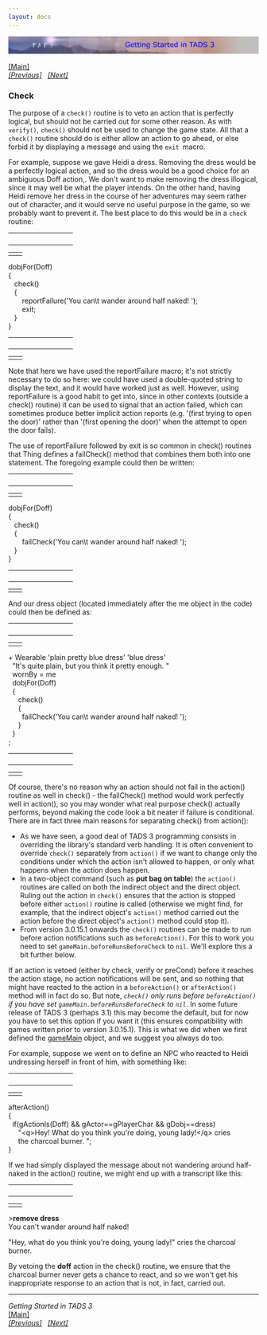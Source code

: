 ```yaml
---
layout: docs
---
```

<div class="topbar">

[<img src="topbar.jpg" data-border="0" />](index.html)

</div>



[\[Main\]](index.html)  
*[\[Previous\]](verify.html)   [\[Next\]](action.html)*

### Check

The purpose of a `check()` routine is to veto an action that is
perfectly logical, but should not be carried out for some other reason.
As with `verify()`, `check()` should not be used to change the game
state. All that a `check()` routine should do is either allow an action
to go ahead, or else forbid it by displaying a message and using the
`exit `macro.

  
For example, suppose we gave Heidi a dress. Removing the dress would be
a perfectly logical action, and so the dress would be a good choice for
an ambiguous Doff action,. We don't want to make removing the dress
illogical, since it may well be what the player intends. On the other
hand, having Heidi remove her dress in the course of her adventures may
seem rather out of character, and it would serve no useful purpose in
the game, so we probably want to prevent it. The best place to do this
would be in a `check `routine:  

<table data-border="0" data-cellpadding="0" data-cellspacing="0">
<colgroup>
<col style="width: 50%" />
<col style="width: 50%" />
</colgroup>
<tbody>
<tr data-valign="TOP">
<td width="51"></td>
<td> <br />
</td>
</tr>
</tbody>
</table>

|     |     |
|-----|-----|
|     |     |

dobjFor(Doff)  
{  
   check()  
   {  
       reportFailure('You can\\t wander around half naked! ');  
       exit;  
   }  
}  

<table data-border="0" data-cellpadding="0" data-cellspacing="0">
<colgroup>
<col style="width: 50%" />
<col style="width: 50%" />
</colgroup>
<tbody>
<tr data-valign="TOP">
<td width="51"></td>
<td> <br />
</td>
</tr>
</tbody>
</table>

|     |     |
|-----|-----|
|     |     |

Note that here we have used the reportFailure macro; it's not strictly
necessary to do so here: we could have used a double-quoted string to
display the text, and it would have worked just as well. However, using
reportFailure is a good habit to get into, since in other contexts
(outside a check() routine) it can be used to signal that an action
failed, which can sometimes produce better implicit action reports (e.g.
'(first trying to open the door)' rather than '(first opening the door)'
when the attempt to open the door fails).  
  
The use of reportFailure followed by exit is so common in
check() routines that Thing defines a failCheck() method that combines
them both into one statement. The foregoing example could then be
written:  

<table data-border="0" data-cellpadding="0" data-cellspacing="0">
<colgroup>
<col style="width: 50%" />
<col style="width: 50%" />
</colgroup>
<tbody>
<tr data-valign="TOP">
<td width="51"></td>
<td> <br />
</td>
</tr>
</tbody>
</table>

|     |     |
|-----|-----|
|     |     |

dobjFor(Doff)  
{  
   check()  
   {  
       failCheck('You can\\t wander around half naked! ');  
   }  
}  

<table data-border="0" data-cellpadding="0" data-cellspacing="0">
<colgroup>
<col style="width: 50%" />
<col style="width: 50%" />
</colgroup>
<tbody>
<tr data-valign="TOP">
<td width="51"></td>
<td> <br />
</td>
</tr>
</tbody>
</table>

|     |     |
|-----|-----|
|     |     |

And our dress object (located immediately after the me object in the
code) could then be defined as:  

<table data-border="0" data-cellpadding="0" data-cellspacing="0">
<colgroup>
<col style="width: 50%" />
<col style="width: 50%" />
</colgroup>
<tbody>
<tr data-valign="TOP">
<td width="51"></td>
<td> <br />
</td>
</tr>
</tbody>
</table>

|     |     |
|-----|-----|
|     |     |

+ Wearable 'plain pretty blue dress' 'blue dress'  
  "It's quite plain, but you think it pretty enough. "  
  wornBy = me  
  dobjFor(Doff)  
  {  
     check()  
     {  
       failCheck('You can\\t wander around half naked! ');  
     }  
  }  
;  

<table data-border="0" data-cellpadding="0" data-cellspacing="0">
<colgroup>
<col style="width: 50%" />
<col style="width: 50%" />
</colgroup>
<tbody>
<tr data-valign="TOP">
<td width="51"></td>
<td> <br />
</td>
</tr>
</tbody>
</table>

|     |     |
|-----|-----|
|     |     |

Of course, there's no reason why an action should not fail in the
action() routine as well in check() - the failCheck() method would work
perfectly well in action(), so you may wonder what real purpose check()
actually performs, beyond making the code look a bit neater if failure
is conditional. There are in fact three main reasons for separating
check() from action():

- As we have seen, a good deal of TADS 3 programming consists in
  overriding the library's standard verb handling. It is often
  convenient to override `check()` separately from `action()` if we want
  to change only the conditions under which the action isn't allowed to
  happen, or only what happens when the action does happen.
- In a two-object command (such as **put bag on table**) the `action()`
  routines are called on both the indirect object and the direct object.
  Ruling out the action in `check()` ensures that the action is stopped
  before either `action()` routine is called (otherwise we might find,
  for example, that the indirect object's `action()` method carried out
  the action before the direct object's `action()` method could stop
  it).
- From version 3.0.15.1 onwards the `check()` routines can be made to
  run before action notifications such as `beforeAction()`. For this to
  work you need to set `gameMain.beforeRunsBeforeCheck` to `nil`. We'll
  explore this a bit further below.

If an action is vetoed (either by check, verify or preCond) before it
reaches the action stage, no action notifications will be sent, and so
nothing that might have reacted to the action in a `beforeAction()` or
`afterAction()` method will in fact do so. But note, *`check()` only
runs before `beforeAction()` if you have set
`gameMain.beforeRunsBeforeCheck` to `nil`*. In some future release of
TADS 3 (perhaps 3.1) this may become the default, but for now you have
to set this option if you want it (this ensures compatibility with games
written prior to version 3.0.15.1). This is what we did when we first
defined the [gameMain](startinganewgame.html#gameMain) object, and we
suggest you always do too.

  
For example, suppose we went on to define an NPC who reacted to Heidi
undressing herself in front of him, with something like:  

<table data-border="0" data-cellpadding="0" data-cellspacing="0">
<colgroup>
<col style="width: 50%" />
<col style="width: 50%" />
</colgroup>
<tbody>
<tr data-valign="TOP">
<td width="51"></td>
<td> <br />
</td>
</tr>
</tbody>
</table>

|     |     |
|-----|-----|
|     |     |

afterAction()  
{  
  if(gActionIs(Doff) && gActor==gPlayerChar && gDobj==dress)  
     "\<q\>Hey! What do you think you're doing, young lady!\</q\> cries  
     the charcoal burner. ";  
}  
  
If we had simply displayed the message about not wandering around
half-naked in the action() routine, we might end up with a transcript
like this:  

<table data-border="0" data-cellpadding="0" data-cellspacing="0">
<colgroup>
<col style="width: 50%" />
<col style="width: 50%" />
</colgroup>
<tbody>
<tr data-valign="TOP">
<td width="51"></td>
<td> <br />
</td>
</tr>
</tbody>
</table>

|     |     |
|-----|-----|
|     |     |

\>**remove dress**  
You can't wander around half naked!  
  
"Hey, what do you think you're doing, young lady!" cries the charcoal
burner.  
  
By vetoing the **doff** action in the check() routine, we ensure that
the charcoal burner never gets a chance to react, and so we won't get
his inappropriate response to an action that is not, in fact, carried
out.  
  

------------------------------------------------------------------------

*Getting Started in TADS 3*  
[\[Main\]](index.html)  
*[\[Previous\]](verify.html)   [\[Next\]](action.html)*



